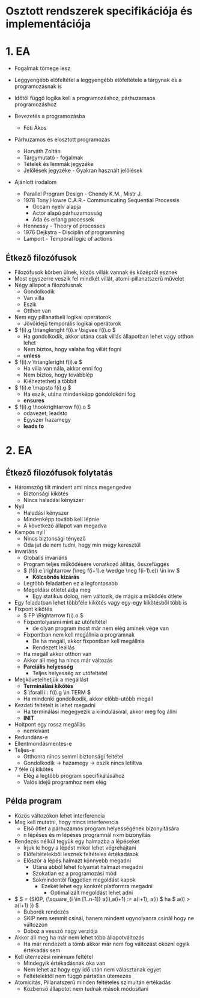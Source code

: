 <script type="text/x-mathjax-config">
    MathJax.Hub.Config({
      tex2jax: {
        skipTags: ['script', 'noscript', 'style', 'textarea', 'pre'],
        inlineMath: [['$','$']]
      }
    });
</script>
<script src="https://cdn.mathjax.org/mathjax/latest/MathJax.js?config=TeX-AMS-MML_HTMLorMML" type="text/javascript"></script> 

# Osztott rendszerek specifikációja és implementációja

# 1. EA

- Fogalmak tömege lesz
- Leggyengébb előfeltétel a leggyengébb előfeltétele a tárgynak és a programozásnak is
- Időtől függő logika kell a programozáshoz, párhuzamaos programozáshoz

- Bevezetés a programozásba
    - Fóti Ákos
- Párhuzamos és elosztott programozás
    - Horváth Zoltán
    - Tárgymutató - fogalmak
    - Tételek és lemmák jegyzéke
    - Jelölések jegyzéke - Gyakran használt jelölések
- Ajánlott irodalom
    - Parallel Program Design - Chendy K.M., Mistr J.
    - 1978 Tony Howre C.A.R.- Communicating Sequential Processis
        - Occam nyelv alapja
        - Actor alapú párhuzamosság
        - Ada és erlang processek
    - Hennessy - Theory  of processes
    - 1976 Dejkstra - Disciplin of programming
    - Lamport - Temporal logic of actions

## Étkező filozófusok

- Filozófusok körben ülnek, közös villák vannak és középről esznek
- Most egyszerre veszik fel mindkét villát, atomi-pillanatszerű művelet
- Négy állapot a filozófusnak
    - Gondolkodik
    - Van villa
    - Eszik
    - Otthon van
- Nem egy pillanatbeli logikai operátorok
    - Jövőidejű temporális logikai operátorok
- $ f(i).g \triangleright f(i).v \bigvee f(i).o $
    - Ha gondolkodik, akkor utána csak villás állapotban lehet vagy otthon lehet
    - Nem biztos, hogy valaha fog villát fogni
    - **unless**
- $ f(i).v \triangleright f(i).e $
    - Ha villa van nála, akkor enni fog
    - Nem biztos, hogy továbblép
    - Kiéheztetheti a többit
- $ f(i).e \mapsto f(i).g $
    - Ha eszik, utána mindenképp gondolokdni fog
    - **ensures**
- $ f(i).g \hookrightarrow f(i).o $
    -  odavezet, leadsto
    - Egyszer hazamegy 
    - **leads to**

# 2. EA

## Étkező filozófusok folytatás

- Háromszög tilt mindent ami nincs megengedve
    - Biztonsági kikötés
    - Nincs haladási kényszer
- Nyil
    - Haladási kényszer
    - Mindenképp tovább kell lépnie
    - A következő állapot van megadva
- Kampós nyil
    - Nincs biztonsági tényező
    - Oda jut de nem tudni, hogy min megy keresztül
- Invariáns
    - Globális invariáns
    - Program teljes működésére vonatkozó állítás, összefüggés
    - $ (f(i).e \rightarrow (\neg f(i+1).e \wedge \neg f(i-1).e)) \in inv $
        - **Kölcsönös kizárás**
    - Legtöbb feladatben ez a legfontosabb
    - Megoldási ötletet adja meg
        - Egy statikus dolog, nem változik, de mágis a működés ötlete
- Egy feladatban lehet többféle kikötés vagy egy-egy kikötésből több is
- Fixpont kikötés
    - $ FP \Rightarrow f(i).o $ 
    - Fixpontolyasmi mint az utófeltétel
        - de olyan program most már nem elég aminek vége van
    - Fixpontban nem kell megállnia a programnak
        - De ha megáll, akkor fixpontban kell megállnia
        - Rendezett leállás
    - Ha megáll akkor otthon van
    - Akkor áll meg ha nincs már változás
    - **Parciális helyesség**
        - Teljes helyesség az utófeltétel
- Megkövetelhetjük a megállást
    - **Terminálási kikötés**
    - $ \forall i : f(i).g \in TERM $
    - Ha mindenki gondolkodik, akkor előbb-utóbb megáll
- Kezdeti feltételt is lehet megadni
    - Ha terminálási megegyezik a kiindulásival, akkor meg fog állni
    - **INIT**
- Holtpont egy rossz megállás
    - nemkívánt
- Redundáns-e
- Ellentmondásmentes-e
- Teljes-e
    - Otthonra nincs semmi biztonsági feltétel
    - Gondolkodik -> hazamegy -> eszik nincs letiltva
- 7 féle új kikötés
    - Elég a legtöbb program specifikálásához
    - Valós idejü programhoz nem elég

## Példa program

- Közös változókon lehet interferencia
- Meg kell mutatni, hogy nincs interferencia
    - Első ötlet a párhuzamos program helyességének bizonyítására
    - n lépéses és m lépéses programnál n×m bizonyítás
- Rendezés nélkül tegyük egy halmazba a lépéseket
    - Írjuk le hogy a lépést mikor lehet végrehajtani
    - Előfeltételekből lesznek feltételes értékadások
    - Először a lépés halmazt könnyebb megadni
        - Utána abból lehet folyamat halmazt megadni
        - Szokatlan ez a programozási mód
        - Sokmindentől független megoldást kapok
            - Ezeket lehet egy konkrét platformra megadni
                - Optimalizált megoldást lehet adni
- $ S = (SKIP, \{\square_{i \in [1..n-1]} a(i),a(i+1) := a(i+1), a(i) $ ha $ a(i) > a(i+1) \}) $
    - Buborék rendezés
    - SKIP nem semmit csinál, hanem mindent ugynolyanra csinál hogy ne változzon
    - Doboz a vessző nagy verziója
- Akkor áll meg ha már nem lehet több állapotváltozás
    - Ha már rendezett a tömb akkor már nem fog változást okozni egyik értékadás sem
- Kell ütemezési minimum feltétel
    - Mindegyik értékadásnak oka van
    - Nem lehet az hogy egy idő után nem választanak egyet
    - Feltételektől nem függő pártatlan ütemezés
- Atomicitás, Pillanatszerű minden feltételes szimultán értékadás
    - Közbenső állapotot nem tudnak mások módosítani
    

